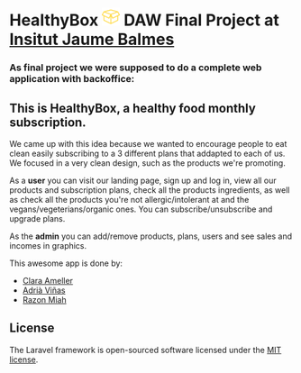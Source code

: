 # HealthyBox <img src='public/img/title-img.png'> DAW Final Project at <a href='http://www.jaumebalmes.net/'>Insitut Jaume Balmes</a>
### As final project we were supposed to do a complete web application with backoffice:
## This is HealthyBox, a healthy food monthly subscription.
<p>We came up with this idea because we wanted to encourage people to eat clean easily subscribing to a 3 different plans that addapted to each of us. We focused in a very clean design, such as the products we're promoting. </p>

<p>As a <strong>user</strong> you can visit our landing page, sign up and log in, view all our products and subscription plans, check all the products ingredients, as well as check all the products you're not allergic/intolerant at and the vegans/vegeterians/organic ones. You can subscribe/unsubscribe and upgrade plans.</p>

<p>As the <strong>admin</strong> you can add/remove products, plans, users and see sales and incomes in graphics.</p>

<p>This awesome app is done by:</p>
<ul>
  <li><a href='https://github.com/ClaraAmeller'>Clara Ameller</a></li>
  <li><a href='https://github.com/adriavinias'>Adrià Viñas</a></li>
  <li><a href='https://github.com/razondpro'>Razon Miah</a></li>
</ul>


## License
The Laravel framework is open-sourced software licensed under the [MIT license](http://opensource.org/licenses/MIT).